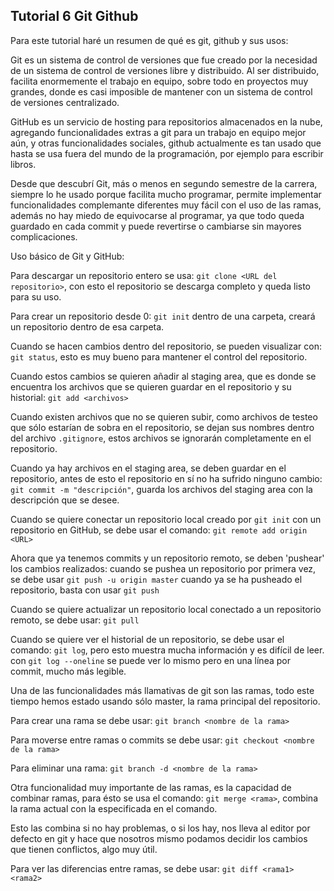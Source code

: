 ## Tutorial 6 Git Github

Para este tutorial haré un resumen de qué es git, github y sus usos:

Git es un sistema de control de versiones que fue creado por la necesidad de un sistema de control de versiones libre y distribuido.
Al ser distribuido, facilita enormemente el trabajo en equipo, sobre todo en proyectos muy grandes, donde es casi imposible de mantener
con un sistema de control de versiones centralizado.

GitHub es un servicio de hosting para repositorios almacenados en la nube, agregando funcionalidades extras a git para un trabajo en equipo mejor aún,
y otras funcionalidades sociales, github actualmente es tan usado que hasta se usa fuera del mundo de la programación, por ejemplo para escribir libros.

Desde que descubrí Git, más o menos en segundo semestre de la carrera, siempre lo he usado porque facilita mucho programar, permite implementar funcionalidades
complemante diferentes muy fácil con el uso de las ramas, además no hay miedo de equivocarse al programar, ya que todo queda guardado en cada commit y puede revertirse o cambiarse
sin mayores complicaciones.

Uso básico de Git y GitHub:

Para descargar un repositorio entero se usa:
`git clone <URL del repositorio>`, con esto el repositorio se descarga completo y queda listo para su uso.

Para crear un repositorio desde 0:
`git init` dentro de una carpeta, creará un repositorio dentro de esa carpeta.

Cuando se hacen cambios dentro del repositorio, se pueden visualizar con:
`git status`, esto es muy bueno para mantener el control del repositorio.

Cuando estos cambios se quieren añadir al staging area, que es donde se encuentra los archivos que se quieren guardar en el repositorio y su historial:
`git add <archivos>`

Cuando existen archivos que no se quieren subir, como archivos de testeo que sólo estarían de sobra en el repositorio,
se dejan sus nombres dentro del archivo `.gitignore`, estos archivos se ignorarán completamente en el repositorio.

Cuando ya hay archivos en el staging area, se deben guardar en el repositorio, antes de esto el repositorio en sí no ha sufrido ninguno cambio:
`git commit -m "descripción"`, guarda los archivos del staging area con la descripción que se desee.

Cuando se quiere conectar un repositorio local creado por `git init` con un repositorio en GitHub, se debe usar el comando:
`git remote add origin <URL>`

Ahora que ya tenemos commits y un repositorio remoto, se deben 'pushear' los cambios realizados:
cuando se pushea un repositorio por primera vez, se debe usar `git push -u origin master`
cuando ya se ha pusheado el repositorio, basta con usar `git push`

Cuando se quiere actualizar un repositorio local conectado a un repositorio remoto, se debe usar:
`git pull`

Cuando se quiere ver el historial de un repositorio, se debe usar el comando:
`git log`, pero esto muestra mucha información y es difícil de leer.
con `git log --oneline` se puede ver lo mismo pero en una línea por commit, mucho más legible.

Una de las funcionalidades más llamativas de git son las ramas, todo este tiempo hemos estado usando sólo master,
la rama principal del repositorio.

Para crear una rama se debe usar:
`git branch <nombre de la rama>`

Para moverse entre ramas o commits se debe usar:
`git checkout <nombre de la rama>`

Para eliminar una rama:
`git branch -d <nombre de la rama>`

Otra funcionalidad muy importante de las ramas, es la capacidad de combinar ramas, para ésto se usa el comando:
`git merge <rama>`, combina la rama actual con la especificada en el comando.

Esto las combina si no hay problemas, o si los hay, nos lleva al editor por defecto en git y hace que nosotros mismo
podamos decidir los cambios que tienen conflictos, algo muy útil.

Para ver las diferencias entre ramas, se debe usar:
`git diff <rama1> <rama2>`
